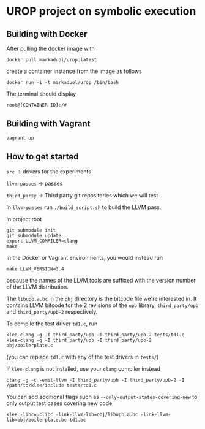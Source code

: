 # UROP project on symbolic execution

## Building with Docker

After pulling the docker image with

`docker pull markaduol/urop:latest`

create a container instance from the image as follows

`docker run -i -t markaduol/urop /bin/bash`

The terminal should display

`root@[CONTAINER ID]:/#`

## Building with Vagrant

`vagrant up`

## How to get started

`src` -> drivers for the experiments

`llvm-passes` -> passes

`third_party` -> Third party git repositories which we will test

In `llvm-passes` run `./build_script.sh` to build the LLVM pass.

In project root

  ```
  git submodule init
  git submodule update
  export LLVM_COMPILER=clang
  make
  ```
In the Docker or Vagrant environments, you would instead run

  ```
  make LLVM_VERSION=3.4
  ```
because the names of the LLVM tools are suffixed with the version number of the LLVM distribution.

The `libupb.a.bc` in the `obj` directory is the bitcode file we're interested in. It contains LLVM bitcode for the 2 revisions of the `upb` library, `third_party/upb` and `third_party/upb-2` respectively.
  
To compile the test driver `td1.c`, run
  ```
  klee-clang -g -I third_party/upb -I third_party/upb-2 tests/td1.c
  klee-clang -g -I third_party/upb -I third_party/upb-2 obj/boilerplate.c
  ```
(you can replace `td1.c` with any of the test drivers in `tests/`)

If `klee-clang` is not installed, use your `clang` compiler instead
  ```
  clang -g -c -emit-llvm -I third_party/upb -I third_party/upb-2 -I /path/to/klee/include tests/td1.c
  ```
  
You can add additional flags such as `--only-output-states-covering-new` to only output test cases covering new code
  ```
  klee -libc=uclibc -link-llvm-lib=obj/libupb.a.bc -link-llvm-lib=obj/boilerplate.bc td1.bc
  ```
